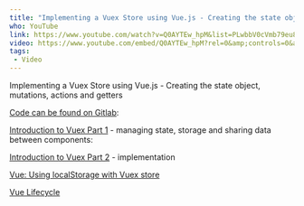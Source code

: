 ```yaml
---
title: "Implementing a Vuex Store using Vue.js - Creating the state object, mutations, actions and getters"
who: YouTube
link: https://www.youtube.com/watch?v=Q0AYTEw_hpM&list=PLwbbV0cVmb79eu8M943s_cPObGLM7TwNI&index=5
video: https://www.youtube.com/embed/Q0AYTEw_hpM?rel=0&amp;controls=0&amp;showinfo=0
tags:
 - Video
---
```


Implementing a Vuex Store using Vue.js - Creating the state object, mutations, actions and getters

[Code can be found on Gitlab](https://gitlab.com/mikestreety/Introduction-to-Vuex-code):

[Introduction to Vuex Part 1](https://www.mikestreety.co.uk/blog/introduction-to-vuex-managing-state-storage-and-sharing-data-between-components) - managing state, storage and sharing data between components:

[Introduction to Vuex Part 2](https://www.mikestreety.co.uk/blogintroduction-to-vuex-implementation-part-2-video) - implementation

[Vue: Using localStorage with Vuex store](https://www.mikestreety.co.uk/blog/vue-js-using-localstorage-with-the-vuex-store)

[Vue Lifecycle](https://vuejs.org/v2/guide/instance.html#Lifecycle-Diagram)
